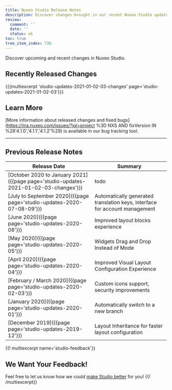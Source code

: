 ```yaml
---
title: Nuxeo Studio Release Notes
description: Discover changes brought in our recent Nuxeo Studio updates.
review:
  comment: ''
  date: ''
  status: ok
toc: true
tree_item_index: 730
---
```


Discover upcoming and recent changes in Nuxeo Studio.


## Recently Released Changes

{{{multiexcerpt 'studio-updates-2021-01-02-03-changes' page='studio-updates-2021-01-02-03'}}}


## Learn More
[More information about released changes and fixed bugs](https://jira.nuxeo.com/issues/?jql=project %3D NXS AND fixVersion IN %28'4.1.0','4.1.1','4.1.2'%29) is available in our bug tracking tool.

---

## Previous Release Notes

| &nbsp;Release&nbsp;Date&nbsp;                                          | Summary                                                                                                                                                                                                                |
| ----------------------------------------------------------- | ---------------------------------------------------------------------------------------------------------------------------------------------------------------------------------------------------------------------- |
| [October 2020 to January 2021]({{page page='studio-updates-2021-01-02-03-changes'}})     | todo |
| [July to September 2020]({{page page='studio-updates-2020-07-08-09'}})     | Automatically generated translation keys, interface for account management |
| [June 2020]({{page page='studio-updates-2020-06'}})     | Improved layout blocks experience |
| [May 2020]({{page page='studio-updates-2020-05'}})     | Widgets Drag and Drop Instead of Mode |
| [April 2020]({{page page='studio-updates-2020-04'}})     | Improved Visual Layout Configuration Experience |
| [February / March 2020]({{page page='studio-updates-2020-02-03'}})     | Custom icons support, security improvements |
| [January 2020]({{page page='studio-updates-2020-01'}})     | Automatically switch to a new branch |
| [December 2019]({{page page='studio-updates-2019-12'}})     | Layout Inheritance for faster layout configuration |

{{! multiexcerpt name='studio-feedback'}}
## We Want Your Feedback!

Feel free to let us know how we could [make Studio better](https://portal.prodpad.com/eb062eda-6d54-11e7-8513-22000a2145da) for you!
{{! /multiexcerpt}}
